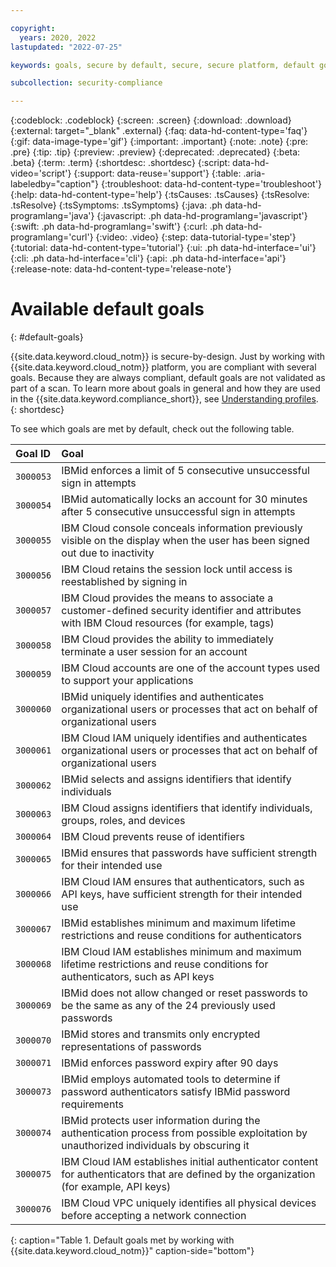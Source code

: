 ```yaml
---

copyright:
  years: 2020, 2022
lastupdated: "2022-07-25"

keywords: goals, secure by default, secure, secure platform, default goals, available goals

subcollection: security-compliance

---
```


{:codeblock: .codeblock}
{:screen: .screen}
{:download: .download}
{:external: target="_blank" .external}
{:faq: data-hd-content-type='faq'}
{:gif: data-image-type='gif'}
{:important: .important}
{:note: .note}
{:pre: .pre}
{:tip: .tip}
{:preview: .preview}
{:deprecated: .deprecated}
{:beta: .beta}
{:term: .term}
{:shortdesc: .shortdesc}
{:script: data-hd-video='script'}
{:support: data-reuse='support'}
{:table: .aria-labeledby="caption"}
{:troubleshoot: data-hd-content-type='troubleshoot'}
{:help: data-hd-content-type='help'}
{:tsCauses: .tsCauses}
{:tsResolve: .tsResolve}
{:tsSymptoms: .tsSymptoms}
{:java: .ph data-hd-programlang='java'}
{:javascript: .ph data-hd-programlang='javascript'}
{:swift: .ph data-hd-programlang='swift'}
{:curl: .ph data-hd-programlang='curl'}
{:video: .video}
{:step: data-tutorial-type='step'}
{:tutorial: data-hd-content-type='tutorial'}
{:ui: .ph data-hd-interface='ui'}
{:cli: .ph data-hd-interface='cli'}
{:api: .ph data-hd-interface='api'}
{:release-note: data-hd-content-type='release-note'}

# Available default goals
{: #default-goals}

{{site.data.keyword.cloud_notm}} is secure-by-design. Just by working with {{site.data.keyword.cloud_notm}} platform, you are compliant with several goals. Because they are always compliant, default goals are not validated as part of a scan. To learn more about goals in general and how they are used in the {{site.data.keyword.compliance_short}}, see [Understanding profiles](/docs/security-compliance?topic=security-compliance-profiles#understand-profiles). 
{: shortdesc}

To see which goals are met by default, check out the following table.

| Goal ID | Goal |
|:--------|:-----|
| `3000053` | IBMid enforces a limit of 5 consecutive unsuccessful sign in attempts | 
| `3000054` | IBMid automatically locks an account for 30 minutes after 5 consecutive unsuccessful sign in attempts |
| `3000055` | IBM Cloud console conceals information previously visible on the display when the user has been signed out due to inactivity |
| `3000056` | IBM Cloud retains the session lock until access is reestablished by signing in |
| `3000057` | IBM Cloud provides the means to associate a customer-defined security identifier and attributes with IBM Cloud resources (for example, tags) |
| `3000058` | IBM Cloud provides the ability to immediately terminate a user session for an account |
| `3000059` | IBM Cloud accounts are one of the account types used to support your applications |
| `3000060` | IBMid uniquely identifies and authenticates organizational users or processes that act on behalf of organizational users |
| `3000061` | IBM Cloud IAM uniquely identifies and authenticates organizational users or processes that act on behalf of organizational users |
| `3000062` | IBMid selects and assigns identifiers that identify individuals |
| `3000063` | IBM Cloud assigns identifiers that identify individuals, groups, roles, and devices |
| `3000064` | IBM Cloud prevents reuse of identifiers |
| `3000065` | IBMid ensures that passwords have sufficient strength for their intended use |
| `3000066` | IBM Cloud IAM ensures that authenticators, such as API keys, have sufficient strength for their intended use |
| `3000067` | IBMid establishes minimum and maximum lifetime restrictions and reuse conditions for authenticators |
| `3000068` | IBM Cloud IAM establishes minimum and maximum lifetime restrictions and reuse conditions for authenticators, such as API keys |
| `3000069` | IBMid does not allow changed or reset passwords to be the same as any of the 24 previously used passwords |
| `3000070` | IBMid stores and transmits only encrypted representations of passwords |
| `3000071` | IBMid enforces password expiry after 90 days |
| `3000073` | IBMid employs automated tools to determine if password authenticators satisfy IBMid password requirements |
| `3000074` | IBMid protects user information during the authentication process from possible exploitation by unauthorized individuals by obscuring it  |
| `3000075` | IBM Cloud IAM establishes initial authenticator content for authenticators that are defined by the organization (for example, API keys) |
| `3000076` | IBM Cloud VPC uniquely identifies all physical devices before accepting a network connection |
{: caption="Table 1. Default goals met by working with {{site.data.keyword.cloud_notm}}" caption-side="bottom"}

